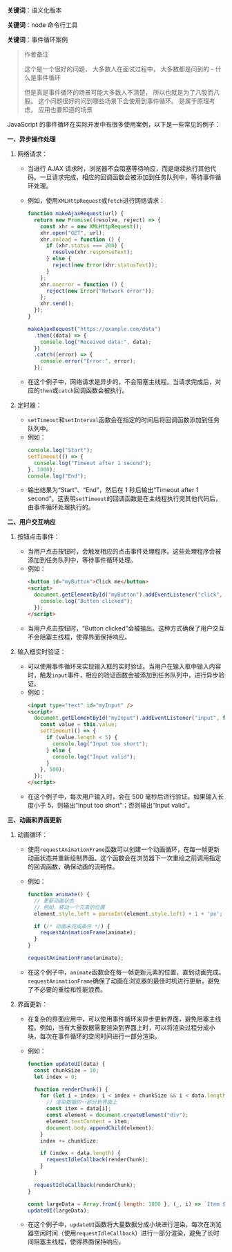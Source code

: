 **关键词**：语义化版本

**关键词**：node 命令行工具

**关键词**：事件循环案例

> 作者备注
>
> 这个是一个很好的问题， 大多数人在面试过程中， 大多数都是问到的 - 什么是事件循环
>
> 但是真是事件循环的场景可能大多数人不清楚， 所以也就是为了八股而八股。 这个问题很好的问到哪些场景下会使用到事件循环。 是属于原理考虑， 应用也要知道的场景

JavaScript 的事件循环在实际开发中有很多使用案例，以下是一些常见的例子：

**一、异步操作处理**

1. 网络请求：

   - 当进行 AJAX 请求时，浏览器不会阻塞等待响应，而是继续执行其他代码。一旦请求完成，相应的回调函数会被添加到任务队列中，等待事件循环处理。
   - 例如，使用`XMLHttpRequest`或`fetch`进行网络请求：

     ```javascript
     function makeAjaxRequest(url) {
       return new Promise((resolve, reject) => {
         const xhr = new XMLHttpRequest();
         xhr.open("GET", url);
         xhr.onload = function () {
           if (xhr.status === 200) {
             resolve(xhr.responseText);
           } else {
             reject(new Error(xhr.statusText));
           }
         };
         xhr.onerror = function () {
           reject(new Error("Network error"));
         };
         xhr.send();
       });
     }

     makeAjaxRequest("https://example.com/data")
       .then((data) => {
         console.log("Received data:", data);
       })
       .catch((error) => {
         console.error("Error:", error);
       });
     ```

   - 在这个例子中，网络请求是异步的，不会阻塞主线程。当请求完成后，对应的`then`或`catch`回调函数会被执行。

2. 定时器：
   - `setTimeout`和`setInterval`函数会在指定的时间后将回调函数添加到任务队列中。
   - 例如：
     ```javascript
     console.log("Start");
     setTimeout(() => {
       console.log("Timeout after 1 second");
     }, 1000);
     console.log("End");
     ```
   - 输出结果为“Start”、“End”，然后在 1 秒后输出“Timeout after 1 second”。这表明`setTimeout`的回调函数是在主线程执行完其他代码后，由事件循环处理执行的。

**二、用户交互响应**

1. 按钮点击事件：

   - 当用户点击按钮时，会触发相应的点击事件处理程序。这些处理程序会被添加到任务队列中，等待事件循环处理。
   - 例如：
     ```html
     <button id="myButton">Click me</button>
     <script>
       document.getElementById("myButton").addEventListener("click", function () {
         console.log("Button clicked");
       });
     </script>
     ```
   - 当用户点击按钮时，“Button clicked”会被输出。这种方式确保了用户交互不会阻塞主线程，使得界面保持响应。

2. 输入框实时验证：
   - 可以使用事件循环来实现输入框的实时验证。当用户在输入框中输入内容时，触发`input`事件，相应的验证函数会被添加到任务队列中，进行异步验证。
   - 例如：
     ```html
     <input type="text" id="myInput" />
     <script>
       document.getElementById("myInput").addEventListener("input", function () {
         const value = this.value;
         setTimeout(() => {
           if (value.length < 5) {
             console.log("Input too short");
           } else {
             console.log("Input valid");
           }
         }, 500);
       });
     </script>
     ```
   - 在这个例子中，每次用户输入时，会在 500 毫秒后进行验证。如果输入长度小于 5，则输出“Input too short”；否则输出“Input valid”。

**三、动画和界面更新**

1. 动画循环：

   - 使用`requestAnimationFrame`函数可以创建一个动画循环，在每一帧更新动画状态并重新绘制界面。这个函数会在浏览器下一次重绘之前调用指定的回调函数，确保动画的流畅性。
   - 例如：

     ```javascript
     function animate() {
       // 更新动画状态
       // 例如，移动一个元素的位置
       element.style.left = parseInt(element.style.left) + 1 + 'px';

       if (/* 动画未完成条件 */) {
         requestAnimationFrame(animate);
       }
     }

     requestAnimationFrame(animate);
     ```

   - 在这个例子中，`animate`函数会在每一帧更新元素的位置，直到动画完成。`requestAnimationFrame`确保了动画在浏览器的最佳时机进行更新，避免了不必要的重绘和性能浪费。

2. 界面更新：

   - 在复杂的界面应用中，可以使用事件循环来异步更新界面，避免阻塞主线程。例如，当有大量数据需要渲染到界面上时，可以将渲染过程分成小块，每次在事件循环的空闲时间进行一部分渲染。
   - 例如：

     ```javascript
     function updateUI(data) {
       const chunkSize = 10;
       let index = 0;

       function renderChunk() {
         for (let i = index; i < index + chunkSize && i < data.length; i++) {
           // 渲染数据的一部分到界面上
           const item = data[i];
           const element = document.createElement("div");
           element.textContent = item;
           document.body.appendChild(element);
         }
         index += chunkSize;

         if (index < data.length) {
           requestIdleCallback(renderChunk);
         }
       }

       requestIdleCallback(renderChunk);
     }

     const largeData = Array.from({ length: 1000 }, (_, i) => `Item ${i}`);
     updateUI(largeData);
     ```

   - 在这个例子中，`updateUI`函数将大量数据分成小块进行渲染，每次在浏览器空闲时间（使用`requestIdleCallback`）进行一部分渲染，避免了长时间阻塞主线程，使得界面保持响应。
